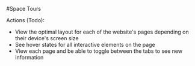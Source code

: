 #Space Tours

Actions (Todo):

- View the optimal layout for each of the website's pages depending on their device's screen size
- See hover states for all interactive elements on the page
- View each page and be able to toggle between the tabs to see new information